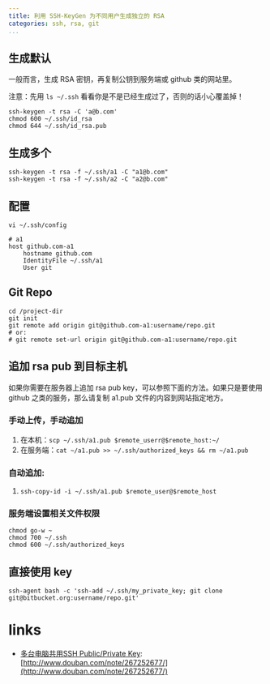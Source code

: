 ```yaml
---
title: 利用 SSH-KeyGen 为不同用户生成独立的 RSA
categories: ssh, rsa, git
...
```


## 生成默认

一般而言，生成 RSA 密钥，再复制公钥到服务端或 github 类的网站里。

注意：先用 `ls ~/.ssh` 看看你是不是已经生成过了，否则的话小心覆盖掉！

```shell
ssh-keygen -t rsa -C 'a@b.com'
chmod 600 ~/.ssh/id_rsa
chmod 644 ~/.ssh/id_rsa.pub
```

## 生成多个

```shell
ssh-keygen -t rsa -f ~/.ssh/a1 -C "a1@b.com"
ssh-keygen -t rsa -f ~/.ssh/a2 -C "a2@b.com"
```

## 配置

`vi ~/.ssh/config`

```shell
# a1
host github.com-a1
    hostname github.com
    IdentityFile ~/.ssh/a1
    User git
```


## Git Repo

```shell
cd /project-dir
git init
git remote add origin git@github.com-a1:username/repo.git
# or:
# git remote set-url origin git@github.com-a1:username/repo.git
```

## 追加 rsa pub 到目标主机

如果你需要在服务器上追加 rsa pub key，可以参照下面的方法。如果只是要使用 github 之类的服务，那么请复制 a1.pub 文件的内容到网站指定地方。

### 手动上传，手动追加
1. 在本机：`scp ~/.ssh/a1.pub $remote_userr@$remote_host:~/`
2. 在服务端：`cat ~/a1.pub >> ~/.ssh/authorized_keys && rm ~/a1.pub`
     
### 自动追加:
1. `ssh-copy-id -i ~/.ssh/a1.pub $remote_user@$remote_host`


### 服务端设置相关文件权限

```
chmod go-w ~
chmod 700 ~/.ssh
chmod 600 ~/.ssh/authorized_keys
```


## 直接使用 key 
```
ssh-agent bash -c 'ssh-add ~/.ssh/my_private_key; git clone git@bitbucket.org:username/repo.git'
```


# links
* [多台电脑共用SSH Public/Private Key](http://www.douban.com/note/267252677/): [http://www.douban.com/note/267252677/](http://www.douban.com/note/267252677/)